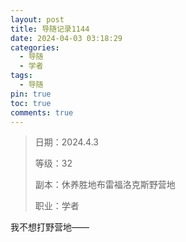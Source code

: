 ```yaml
---
layout: post
title: 导随记录1144
date: 2024-04-03 03:18:29
categories:
  - 导随
  - 学者
tags:
  - 导随
pin: true
toc: true
comments: true
---
```

> 日期：2024.4.3
>
> 等级：32
>
> 副本：休养胜地布雷福洛克斯野营地
>
> 职业：学者

我不想打野营地——